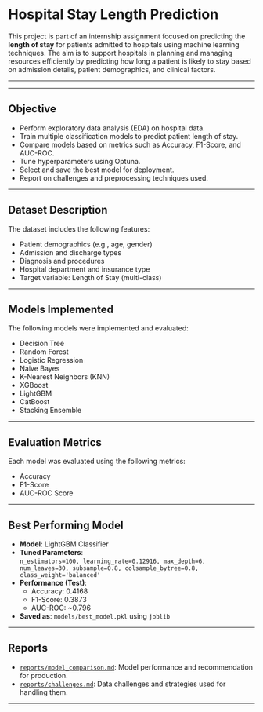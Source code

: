 # Hospital Stay Length Prediction

This project is part of an internship assignment focused on predicting the **length of stay** for patients admitted to hospitals using machine learning techniques. The aim is to support hospitals in planning and managing resources efficiently by predicting how long a patient is likely to stay based on admission details, patient demographics, and clinical factors.

---


---

##  Objective

- Perform exploratory data analysis (EDA) on hospital data.
- Train multiple classification models to predict patient length of stay.
- Compare models based on metrics such as Accuracy, F1-Score, and AUC-ROC.
- Tune hyperparameters using Optuna.
- Select and save the best model for deployment.
- Report on challenges and preprocessing techniques used.

---

##  Dataset Description

The dataset includes the following features:

- Patient demographics (e.g., age, gender)
- Admission and discharge types
- Diagnosis and procedures
- Hospital department and insurance type
- Target variable: Length of Stay (multi-class)

---

##  Models Implemented

The following models were implemented and evaluated:

- Decision Tree
- Random Forest
- Logistic Regression
- Naive Bayes
- K-Nearest Neighbors (KNN)
- XGBoost
- LightGBM
- CatBoost
- Stacking Ensemble

---

##  Evaluation Metrics

Each model was evaluated using the following metrics:

- Accuracy
- F1-Score
- AUC-ROC Score

---

##  Best Performing Model

- **Model**: LightGBM Classifier
- **Tuned Parameters**:  
  `n_estimators=100, learning_rate=0.12916, max_depth=6, num_leaves=30, subsample=0.8, colsample_bytree=0.8, class_weight='balanced'`
- **Performance (Test)**:  
  - Accuracy: 0.4168  
  - F1-Score: 0.3873  
  - AUC-ROC: ~0.796
- **Saved as**: `models/best_model.pkl` using `joblib`

---

##  Reports

- [`reports/model_comparison.md`](reports/model_comparison.md): Model performance and recommendation for production.
- [`reports/challenges.md`](reports/challenges.md): Data challenges and strategies used for handling them.

---
